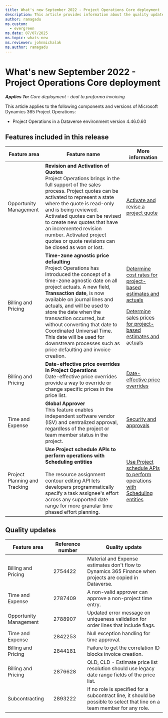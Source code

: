 ```yaml
---
title: What's new September 2022 - Project Operations Core deployment
description: This article provides information about the quality updates that are available in the September 2022 release of Microsoft Dynamics 365 Project Operations Core deployment.
author: ramagadu
ms.custom:
  - evergreen
ms.date: 07/07/2025
ms.topic: whats-new
ms.reviewer: johnmichalak 
ms.author: ramagadu
---
```


# What's new September 2022 - Project Operations Core deployment

_**Applies To:** Core deployment - deal to proforma invoicing_

This article applies to the following components and versions of Microsoft Dynamics 365 Project Operations:

- Project Operations in a Dataverse environment version 4.46.0.60

## Features included in this release

| Feature area | Feature name | More information |
| --- | --- | --- |
| Opportunity Management | **Revision and Activation of Quotes**<br>Project Operations brings in the full support of the sales process. Project quotes can be activated to represent a state where the quote is read-only and is being reviewed. Activated quotes can be revised to create new quotes that have an incremented revision number. Activated project quotes or quote revisions can be closed as won or lost. | [Activate and revise a project quote](/dynamics365/project-operations/sales/activation-and-revision) |
| Billing and Pricing | **Time-zone agnostic price defaulting**<br>Project Operations has introduced the concept of a time-zone agnostic date on all project actuals. A new field, **Transaction date**, is now available on journal lines and actuals, and will be used to store the date when the transaction occurred, but without converting that date to Coordinated Universal Time. This date will be used for downstream processes such as price defaulting and invoice creation. | <p>[Determine cost rates for project-based estimates and actuals](/dynamics365/project-operations/pro/pricing-costing/cost-price-resolution-sales)</p><p>[Determine sales prices for project-based estimates and actuals](/dynamics365/project-operations/pro/pricing-costing/sales-price-resolution-sales)</p> |
| Billing and Pricing | **Date-effective price overrides in Project Operations**<br>Date-effective price overrides provide a way to override or change specific prices in the price list. | [Date-effective price overrides](/dynamics365/project-operations/pricing-costing/dateffective_price_overrides) |
| Time and Expense | **Global Approver**<br>This feature enables independent software vendor (ISV) and centralized approval, regardless of the project or team member status in the project. | [Security and approvals](/dynamics365/project-operations/approvals/approvals-security) |
|Project Planning and Tracking|**Use Project schedule APIs to perform operations with Scheduling entities** </br> </br>The resource assignment contour editing API lets developers programmatically specify a task assignee's effort across any supported date range for more granular time phased effort planning.|[Use Project schedule APIs to perform operations with Scheduling entities](/dynamics365/project-operations/project-management/schedule-api-preview)|

## Quality updates

| Feature area | Reference number | Quality update |
| --- | --- | --- |
| Billing and Pricing | 2754422 | Material and Expense estimates don't flow to Dynamics 365 Finance when projects are copied in Dataverse. |
| Time and Expense | 2787409 | A non-valid approver can approve a non-project time entry. |
| Opportunity Management | 2788907 | Updated error message on uniqueness validation for order lines that include flags. |
| Time and Expense | 2842253 | Null exception handling for time approval. |
| Billing and Pricing | 2844181 | Failure to get the correlation ID blocks invoice creation. |
| Billing and Pricing | 2876628 | QLD, CLD - Estimate price list resolution should use legacy date range fields of the price list. |
| Subcontracting | 2893222 | If no role is specified for a subcontract line, it should be possible to select that line on a team member for any role. |

